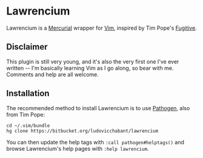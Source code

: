 
Lawrencium
==========

Lawrencium is a [Mercurial] wrapper for [Vim], inspired by Tim Pope's [Fugitive].


Disclaimer
----------

This plugin is still very young, and it's also the very first one I've ever written -- I'm basically learning Vim as I go along, so bear with me. Comments and help are all welcome.


Installation
------------

The recommended method to install Lawrencium is to use [Pathogen], also from Tim Pope:

    cd ~/.vim/bundle
    hg clone https://bitbucket.org/ludovicchabant/lawrencium

You can then update the help tags with `:call pathogen#helptags()` and browse Lawrencium's help pages with `:help lawrencium`.


  [mercurial]: http://hg-scm.com
  [vim]: http://www.vim.org
  [fugitive]: https://github.com/tpope/vim-fugitive
  [pathogen]: https://github.com/tpope/vim-pathogen

